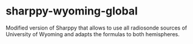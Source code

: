 # sharppy-wyoming-global
Modified version of Sharppy that allows to use all radiosonde sources of University of Wyoming and adapts the formulas to both hemispheres.
